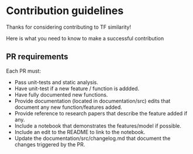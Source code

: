 # Contribution guidelines

Thanks for considering contributing to TF similarity!

Here is what you need to know to make a successful contribution

## PR requirements

Each PR must:

- Pass unit-tests and static analysis.
- Have unit-test if a new feature / function is addded.
- Have fully documented new functions.
- Provide documentation (located in documentation/src) edits that document any
new function/features added.
- Provide reference to research papers that describe the feature added if any.
- Include a notebook that demonstrates the features/model if possible.
- Include an edit to the README to link to the notebook.
- Update the documentation/src/changelog.md that document the changes triggered
by the PR.